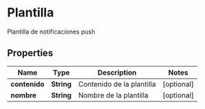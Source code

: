 

# Plantilla

Plantilla de notificaciones push

## Properties

| Name | Type | Description | Notes |
|------------ | ------------- | ------------- | -------------|
|**contenido** | **String** | Contenido de la plantilla |  [optional] |
|**nombre** | **String** | Nombre de la plantilla |  [optional] |



